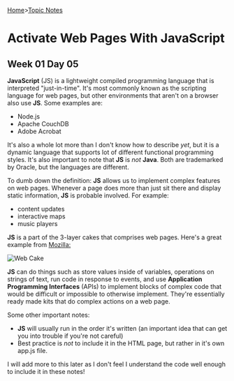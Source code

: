 [Home](README.md)>[Topic Notes](topicNotes.md)

# Activate Web Pages With JavaScript

## Week 01 Day 05

**JavaScript** (JS) is a lightweight compiled programming language that is interpreted "just-in-time".
It's most commonly known as the scripting language for web pages, but other environments that aren't on a browser also use **JS**.
Some examples are:

- Node.js
- Apache CouchDB
- Adobe Acrobat

It's also a whole lot more than I don't know how to describe *yet*, but it is a dynamic language that supports lot of different functional programming styles.
It's also important to note that **JS** is *not* **Java**.
Both are trademarked by Oracle, but the languages are different.

To dumb down the definition: **JS** allows us to implement complex features on web pages.
Whenever a page does more than just sit there and display static information, **JS** is probable involved.
For example:

- content updates
- interactive maps
- music players

**JS** is a part of the 3-layer cakes that comprises web pages.
Here's a great example from [Mozilla:](https://developer.mozilla.org/en-US/docs/Learn/JavaScript/First_steps/What_is_JavaScript)

![Web Cake](https://developer.mozilla.org/en-US/docs/Learn/JavaScript/First_steps/What_is_JavaScript/cake.png)

**JS** can do things such as store values inside of variables, operations on strings of text, run code in response to events, and use **Application Programming Interfaces** (APIs) to implement blocks of complex code that would be difficult or impossible to otherwise implement.
They're essentially ready made kits that do complex actions on a web page.

Some other important notes:

- **JS** will usually run in the order it's written (an important idea that can get you into trouble if you're not careful)
- Best practice is *not* to include it in the HTML page, but rather in it's own app.js file.

I will add more to this later as I don't feel I understand the code well enough to include it in these notes!